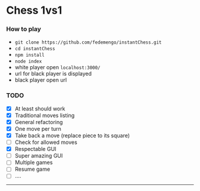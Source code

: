 # Chess 1vs1

### How to play

* `git clone https://github.com/fedemengo/instantChess.git`
* `cd instantChess`
* `npm install`
* `node index`
* white player open `localhost:3000/`
* url for black player is displayed
* black player open url

### TODO

- [x] At least should work
- [x] Traditional moves listing
- [x] General refactoring
- [x] One move per turn
- [x] Take back a move (replace piece to its square)
- [ ] Check for allowed moves
- [x] Respectable GUI
- [ ] Super amazing GUI
- [ ] Multiple games
- [ ] Resume game
- [ ] ....

---
